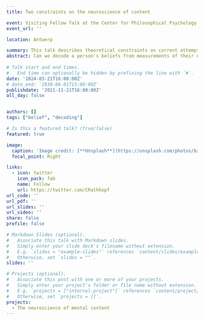 ```yaml
---
title: Two constraints on the neuroscience of content

event: Visiting Fellow Talk at the Center for Philosophical Psychology
event_url: ''

location: Antwerp

summary: This talk describes theoretical constraints on current attempts to work decode mental content from brain data.    
abstract: Can we decode a person's beliefs from measurements of their neural activity? In previous work, I disambiguated this question and offered a qualified "yes." In this talk, I want to expand on two of the necessary qualifications. The first  concerns the contrast between strict decoding, on the one hand, and what we might call "reconstruction," on the other. I suggest that an important sense of the term "decoding" refers to a process in which non-neural sources of information are kept to a minimum. Once we help ourselves to sources of non-neural information, our capacity to reconstruct a person's beliefs improves drastically, but only because it has more in common with our common practices of belief attribution than meets the eye. One goal of this part of the talk is to draw attention to the manner in which some contemporary paradigms for decoding mental content from fMRI data already, and in rather subtle ways, incorporate non-neural sources of information. The second qualification concerns the strength of the neural evidence. Here, I ask whether it is possible that behavioral evidence for the claim that S believes that P could be overturned by purely neural evidence. The answer to this question depends on philosophical theories about the nature of belief. I show that a popular combination of philosophical views about the nature belief entails that the answer is "no."    
    
# Talk start and end times.
#   End time can optionally be hidden by prefixing the line with `#`.
date: '2024-03-21T16:00:00Z'
# date_end: '2030-06-01T15:00:00Z'
publishdate: '2021-11-21T16:00:00Z'
all_day: false


authors: []
tags: ["belief", "decoding"]

# Is this a featured talk? (true/false)
featured: true

image:
  caption: 'Image credit: [**Unsplash**](https://unsplash.com/photos/bzdhc5b3Bxs)'
  focal_point: Right

links:
  - icon: twitter
    icon_pack: fab
    name: Follow
    url: https://twitter.com/CRathkopf
url_code: ''
url_pdf: ''
url_slides: ''
url_video: ''
share: false
profile: false

# Markdown Slides (optional).
#   Associate this talk with Markdown slides.
#   Simply enter your slide deck's filename without extension.
#   E.g. `slides = "example-slides"` references `content/slides/example-slides.md`.
#   Otherwise, set `slides = ""`.
slides: ''

# Projects (optional).
#   Associate this post with one or more of your projects.
#   Simply enter your project's folder or file name without extension.
#   E.g. `projects = ["internal-project"]` references `content/project/deep-learning/index.md`.
#   Otherwise, set `projects = []`.
projects:
  - The neuroscience of mental content
---
```





